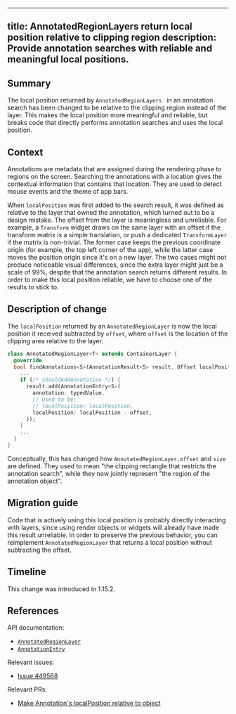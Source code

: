
---
title: AnnotatedRegionLayers return local position relative to clipping region
description: Provide annotation searches with reliable and meaningful local positions.
---

## Summary

The local position returned by `AnnotatedRegionLayers ` in an
annotation search has been changed to be relative to the clipping
region instead of the layer. This makes the local position more
meaningful and reliable, but breaks code that directly performs
annotation searches and uses the local position.

## Context

Annotations are metadata that are assigned during the
rendering phase to regions on the screen.
Searching the annotations with a location gives the
contextual information that contains that location.
They are used to detect mouse events and the theme of app bars.

When `localPosition` was first added to the search result,
it was defined as relative to the layer that owned the annotation,
which turned out to be a design mistake.
The offset from the layer is meaningless and unreliable.
For example, a `Transform` widget draws on the same layer
with an offset if the transform matrix is a simple translation,
or push a dedicated `TransformLayer` if the matrix is non-trivial.
The former case keeps the previous coordinate origin
(for example, the top left corner of the app),
while the latter case moves the position origin since
it's on a new layer. The two cases might not produce noticeable
visual differences, since the extra layer might just be a scale of
99%, despite that the annotation search returns different results.
In order to make this local position reliable, we have to choose
one of the results to stick to.

## Description of change

The `localPosition` returned by an `AnnotatedRegionLayer`
is now the local position it received subtracted by `offset`,
where `offset` is the location of the clipping area relative
to the layer.

<!-- skip -->
```dart
class AnnotatedRegionLayer<T> extends ContainerLayer {
  @override
  bool findAnnotations<S>(AnnotationResult<S> result, Offset localPosition, { @required bool onlyFirst }) {
    ...
    if (/* shouldAddAnnotation */) {
      result.add(AnnotationEntry<S>(
        annotation: typedValue,
        // Used to be:
        // localPosition: localPosition,
        localPosition: localPosition - offset,
      ));
    }
    ...
  }
}
```

Conceptually, this has changed how `AnnotatedRegionLayer.offset`
and `size` are defined. They used to mean
"the clipping rectangle that restricts the annotation search",
while they now jointly represent
"the region of the annotation object".

## Migration guide

Code that is actively using this local position is probably
directly interacting with layers, since using render objects or
widgets will already have made this result unreliable. In order to
preserve the previous behavior, you can reimplement
`AnnotatedRegionLayer` that returns a local position without
subtracting the offset.


## Timeline

This change was introduced in 1.15.2.

## References

API documentation:
* [`AnnotatedRegionLayer`][]
* [`AnnotationEntry`][]

Relevant issues:
* [Issue #49568][]

Relevant PRs:
* [Make Annotation's localPosition relative to object][]

[`AnnotatedRegionLayer`]: {{site.api}}/flutter/rendering/AnnotatedRegionLayer-class.html
[`AnnotationEntry`]: {{site.api}}/flutter/rendering/AnnotationEntry-class.html
[Issue #49568]: {{site.github}}/flutter/flutter/issues/49568
[Make Annotation's localPosition relative to object]: {{site.github}}/flutter/flutter/pull/50157
